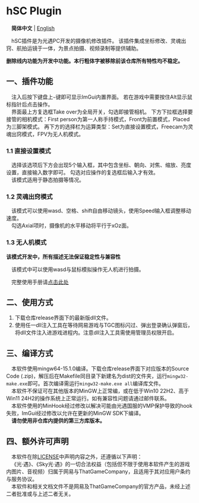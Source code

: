 # hSC Plugin
&emsp;**简体中文** | [English](https://github.com/HTMonkeyG/hSC/blob/main/README-en_US.md)

&emsp;hSC插件是为光遇PC开发的摄像机修改插件。
该插件集成坐标修改、灵魂出窍、航拍运镜于一体，为景点拍摄、视频录制等提供辅助。

**删除线内功能为开发中功能。本行粗体字被移除前该仓库所有特性均不稳定。**

## 一、插件功能
&emsp;注入后按下键盘上`~`键即可显示ImGui内置界面。
若在游戏中需要按住Alt显示鼠标指针后点击操作。<br>
&emsp;界面最上方复选框Take over为全局开关，勾选即接管相机。
下方下拉框选择要接管的相机模式：First person为第一人称手持模式，Front为前置模式，Placed为三脚架模式。
再下方的选择栏为运算类型：Set为直接设置模式，Freecam为灵魂出窍模式，FPV为无人机模式。

### 1.1 直接设置模式
&emsp;选择该选项后下方会出现5个输入框，其中包含坐标、朝向、对焦、缩放、亮度设置，直接输入数字即可。
勾选对应操作的复选框后输入才有效。<br>
&emsp;该模式适用于静态拍摄等情况。

### 1.2 灵魂出窍模式
&emsp;该模式可以使用wasd、空格、shift自由移动镜头，使用Speed输入框调整移动速度。<br>
&emsp;勾选Axial项时，摄像机的水平移动将平行于xOz面。

### 1.3 无人机模式
**该模式开发中，所有描述无法保证稳定性与兼容性**

&emsp;该模式中可以使用wasd与鼠标模拟操作无人机进行拍摄。

&emsp;完整使用手册请[点击此处](https://github.com/HTMonkeyG/hSC/blob/main/doc/manual.md)

## 二、使用方式
1. 下载仓库release界面下的最新版dll文件。
2. 使用任一dll注入工具在等待网易游戏与TGC图标闪过、弹出登录确认弹窗后，将dll文件注入进游戏进程内。注意dll注入工具需使用管理员权限开启。

## 三、编译方式
&emsp;本软件使用mingw64-15.1.0编译。下载仓库release界面下对应版本的Source Code (.zip)，解压后在Makefile同目录下新建名为dist的文件夹，运行`mingw32-make.exe`即可。首次编译需运行`mingw32-make.exe all`编译库文件。<br>
&emsp;本软件不保证可在其他版本的MinGW上正常编，或在低于Win10 22H2、高于Win11 24H2的操作系统上正常运行。如有兼容性问题请通过邮件联系。<br>
&emsp;本软件使用的MinHook经过修改以解决可能由光遇国服的VMP保护导致的hook失败，ImGui经过修改以允许在更新的MinGW SDK下编译。<br>
&emsp;**请勿使用非仓库内提供的第三方库版本。**

## 四、额外许可声明
&emsp;本软件在除[LICENSE](https://github.com/HTMonkeyG/hSC/blob/main/LICENSE)中声明内容之外，还遵循以下声明：<br>
&emsp;《光·遇》、《Sky光·遇》的一切合法权益（包括但不限于使用本软件产生的游戏内图片、音视频）归属于网易与ThatGameCompany，且适用于其对应用户条约与服务协议。<br>
&emsp;本软件和相关文档文件不是网易及ThatGameCompany的官方产品，未经上述二者批准或与上述二者无关。<br>
